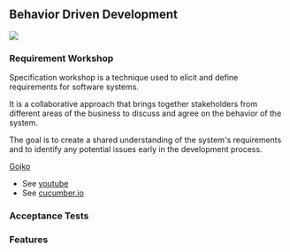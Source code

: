 ## Behavior Driven Development


![](embed:BehaviorDrivenDevelopment)

### Requirement Workshop
Specification workshop is a technique used to elicit and define requirements for software systems.

It is a collaborative approach that brings together stakeholders from different areas of the business to discuss and
agree on the behavior of the system.

The goal is to create a shared understanding of the system's requirements and to identify any potential issues early in
the development process.

[Gojko](https://gojko.net/2008/11/12/specification-workshops-an-agile-way-to-get-better-requirements/)

- See [youtube](https://www.youtube.com/watch?v=VwvrGfWmG_U)
- See [cucumber.io](https://cucumber.io/blog/bdd/example-mapping-introduction/)

### Acceptance Tests


### Features